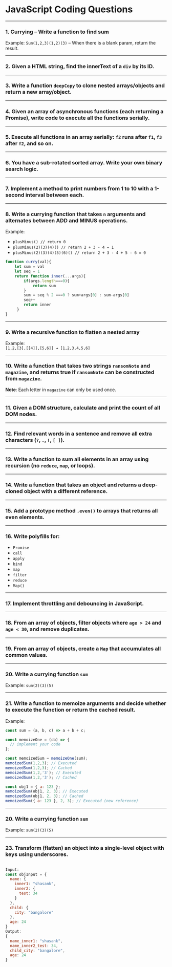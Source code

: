 # JavaScript Coding Questions

---

### 1. Currying – Write a function to find sum  
Example: `Sum(1,2,3)(1,2)(3)` – When there is a blank param, return the result.

---

### 2. Given a HTML string, find the innerText of a `div` by its ID.

---

### 3. Write a function `deepCopy` to clone nested arrays/objects and return a new array/object.

---

### 4. Given an array of asynchronous functions (each returning a Promise), write code to execute all the functions serially.

---

### 5. Execute all functions in an array serially: `f2` runs after `f1`, `f3` after `f2`, and so on.

---

### 6. You have a sub-rotated sorted array. Write your own binary search logic.

---

### 7. Implement a method to print numbers from 1 to 10 with a 1-second interval between each.

---

### 8. Write a currying function that takes `n` arguments and alternates between ADD and MINUS operations.  
Example:  
- `plusMinus() // return 0`  
- `plusMinus(2)(3)(4)() // return 2 + 3 - 4 = 1`  
- `plusMinus(2)(3)(4)(5)(6)() // return 2 + 3 - 4 + 5 - 6 = 0`

```js
function curry(val){
    let sum = val
    let seq = 1
    return function inner(...args){
        if(args.length===0){
            return sum
        }
        sum = seq % 2 ===0 ? sum+args[0] : sum-args[0]
        seq++
        return inner
     }
}
```

---

### 9. Write a recursive function to flatten a nested array  
Example:  
`[1,2,[3],[[4]],[5,6]] → [1,2,3,4,5,6]`

---

### 10. Write a function that takes two strings `ransomNote` and `magazine`, and returns true if `ransomNote` can be constructed from `magazine`.  
**Note**: Each letter in `magazine` can only be used once.

---

### 11. Given a DOM structure, calculate and print the count of all DOM nodes.

---

### 12. Find relevant words in a sentence and remove all extra characters (`?`, `.`, `!`, `[ ]`).

---

### 13. Write a function to sum all elements in an array using recursion (no `reduce`, `map`, or loops).

---

### 14. Write a function that takes an object and returns a deep-cloned object with a different reference.

---

### 15. Add a prototype method `.even()` to arrays that returns all even elements.

---

### 16. Write polyfills for:
- `Promise`
- `call`
- `apply`
- `bind`
- `map`
- `filter`
- `reduce`
- `Map()`

---

### 17. Implement **throttling** and **debouncing** in JavaScript.

---

### 18. From an array of objects, filter objects where `age > 24` and `age < 30`, and remove duplicates.

---

### 19. From an array of objects, create a `Map` that accumulates all common values.

---

### 20. Write a currying function `sum`  
Example: `sum(2)(3)(5)`

---

### 21. Write a function to memoize arguments and decide whether to execute the function or return the cached result.  
Example:
```js
const sum = (a, b, c) => a + b + c;

const memoizeOne = (cb) => {
  // implement your code
};

const memoizedSum = memoizeOne(sum);
memoizedSum(1,2,3); // Executed
memoizedSum(1,2,3); // Cached
memoizedSum(1,2,'3'); // Executed
memoizedSum(1,2,'3'); // Cached

const obj1 = { a: 123 };
memoizedSum(obj1, 2, 3); // Executed
memoizedSum(obj1, 2, 3); // Cached
memoizedSum({ a: 123 }, 2, 3); // Executed (new reference)
```

---

### 20. Write a currying function `sum`  
Example: `sum(2)(3)(5)`

---

### 23. Transform (flatten) an object into a single-level object with keys using underscores.
```js

Input:
const objInput = {
  name: {
    inner1: "shasank",
    inner2: {
      test: 34
    }
  },
  child: {
    city: "bangalore"
  },
  age: 24
}
Output:
{
  name_inner1: "shasank",
  name_inner2_test: 34,
  child_city: "bangalore",
  age: 24
}
```
